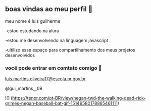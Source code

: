 ## boas vindas ao meu perfil 💙

meu nome é luis guilherme 

-estou estudando na alura

-estou me desenvolvendo na linguagem javascript

-ultilizo esse espaço para compartilhamento dos meus projetos desenvolvidos

### você pode entrar em comtato comigo 📧

luis.martins.oliveira17@escola.pr.gov.br

@gui_martins__09


![] (https://tenor.com/pt-BR/view/negan-twd-the-walking-dead-rick-grimes-negan-baseball-bat-gif-15149580178865461111)
